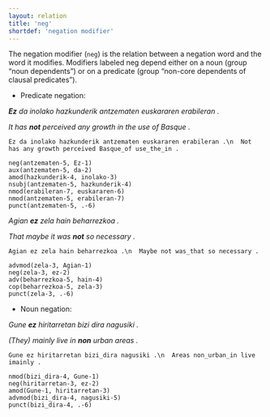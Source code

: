 ```yaml
---
layout: relation
title: 'neg'
shortdef: 'negation modifier'
---
```


The negation modifier (`neg`) is the relation between a negation word and the word it modifies. Modifiers labeled neg depend either on a noun (group “noun dependents”) or on a predicate (group “non-core dependents of clausal predicates”).

* Predicate negation:

***Ez** da inolako hazkunderik antzematen euskararen erabileran .*

*It has **not** perceived any growth in the use of Basque .*

~~~ sdparse
Ez da inolako hazkunderik antzematen euskararen erabileran .\n  Not has any growth perceived Basque_of use_the_in .

neg(antzematen-5, Ez-1)
aux(antzematen-5, da-2)
amod(hazkunderik-4, inolako-3)
nsubj(antzematen-5, hazkunderik-4)
nmod(erabileran-7, euskararen-6)
nmod(antzematen-5, erabileran-7)
punct(antzematen-5, .-6)
~~~

*Agian **ez** zela hain beharrezkoa .*

*That maybe it was **not** so necessary .*

~~~ sdparse
Agian ez zela hain beharrezkoa .\n  Maybe not was_that so necessary .

advmod(zela-3, Agian-1)
neg(zela-3, ez-2)
adv(beharrezkoa-5, hain-4)
cop(beharrezkoa-5, zela-3)
punct(zela-3, .-6)
~~~


* Noun negation:

*Gune **ez** hiritarretan bizi dira nagusiki .*

*(They) mainly live in **non** urban areas .*

~~~ sdparse
Gune ez hiritarretan bizi_dira nagusiki .\n  Areas non_urban_in live imainly .

nmod(bizi_dira-4, Gune-1)
neg(hiritarretan-3, ez-2)
amod(Gune-1, hiritarretan-3)
advmod(bizi_dira-4, nagusiki-5)
punct(bizi_dira-4, .-6)
~~~

<!-- Interlanguage links updated Út zář 29 20:43:21 CEST 2020 -->
